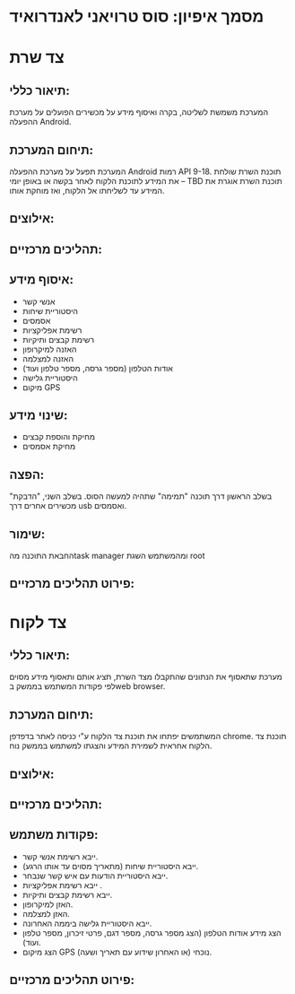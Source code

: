 מסמך איפיון: סוס טרויאני לאנדרואיד
===============================

צד שרת
=======
תיאור כללי:
----------
המערכת משמשת לשליטה, בקרה ואיסוף מידע על מכשירים הפועלים על מערכת ההפעלה Android.

תיחום המערכת:
-------------
המערכת תפעל על מערכת ההפעלה Android רמות API 9-18. תוכנת השרת שולחת את המידע לתוכנת הלקוח לאחר בקשה או באופן יומי – TBD
תוכנת השרת אוגרת את המידע עד לשליחתו אל הלקוח, ואז מוחקת אותו.

אילוצים:
-------


תהליכים מרכזיים:
---------------


איסוף מידע:
----------
- אנשי קשר 
- היסטוריית שיחות
- אסמסים
- רשימת אפליקציות
- רשימת קבצים ותיקיות
- האזנה למיקרופון
- האזנה למצלמה
- אודות הטלפון (מספר גרסה, מספר טלפון ועוד)
- היסטוריית גלישה
- מיקום GPS

שינוי מידע:
---------
- מחיקת והוספת קבצים
- מחיקת אסמסים

הפצה:
-----
בשלב הראשון דרך תוכנה "תמימה" שתהיה למעשה הסוס.
בשלב השני, "הדבקת" מכשירים אחרים דרך usb ואסמסים.

שימור:
-----
החבאת התוכנה מהtask manager ומהמשתמש
השגת root

פירוט תהליכים מרכזיים:
--------------------

צד לקוח
=======
תיאור כללי:
---------
מערכת שתאסוף את הנתונים שהתקבלו מצד השרת, תציג אותם ותאסוף מידע מסוים לפי פקודות המשתמש בממשק בweb browser.

תיחום המערכת:
-------------
המשתמשים יפתחו את תוכנת צד הלקוח ע"י כניסה לאתר בדפדפן chrome.
תוכנת צד הלקוח אחראית לשמירת המידע והצגתו למשתמש בממשק נוח.

אילוצים:
-------

תהליכים מרכזיים:
---------------

פקודות משתמש:
--------------
- ייבא רשימת אנשי קשר.
- ייבא היסטוריית שיחות (מתאריך מסוים עד אותו הרגע).
- ייבא היסטוריית הודעות עם איש קשר שנבחר.
- ייבא רשימת אפליקציות .
- ייבא רשימת קבצים ותיקיות.
- האזן למיקרופון.
- האזן למצלמה.
- ייבא היסטוריית גלישה ביממה האחרונה.
- הצג מידע אודות הטלפון (הצג מספר גרסה, מספר דגם, פרטי זיכרון, מספר טלפון ועוד).
- הצג מיקום GPS נוכחי (או האחרון שידוע עם תאריך ושעה).

פירוט תהליכים מרכזיים:
--------------------
